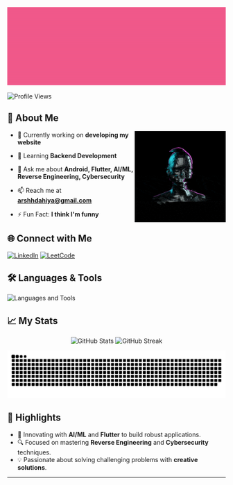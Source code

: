 <img height=180 alt="banner" src="https://github.com/arshhdahiya/arshhdahiya/blob/main/banner.gif">

<p align="left">
  <img src="https://komarev.com/ghpvc/?username=arshhdahiya&label=Profile%20Views&color=0e75b6&style=flat-square" alt="Profile Views" />
</p>



## 👋 About Me
<img align="right" alt="Coding" height="210" src="https://github.com/arshhdahiya/arshhdahiya/blob/main/3ZSH.gif">

- 🔭 Currently working on **developing my website**
  
- 🌱 Learning **Backend Development**
  
- 💬 Ask me about **Android, Flutter, AI/ML, Reverse Engineering, Cybersecurity**
  
- 📫 Reach me at **arshhdahiya@gmail.com**
  
- ⚡ Fun Fact: **I think I'm funny**  

## 🌐 Connect with Me

<p align="left">
  <a href="https://linkedin.com/in/arshhdahiya" target="blank"><img src="https://img.shields.io/badge/LinkedIn-0077B5?logo=linkedin&logoColor=white" alt="LinkedIn"></a>
  <a href="https://www.leetcode.com/harshdahiya" target="blank"><img src="https://img.shields.io/badge/LeetCode-FFA116?logo=leetcode&logoColor=white" alt="LeetCode"></a>
</p>

## 🛠 Languages & Tools
<div align="left">
  <img src="https://skillicons.dev/icons?i=aws,cpp,css,dart,express,firebase,flask,flutter,gcp,git,go,html,linux,mysql,nodejs,opencv,pandas,photoshop,postman,puppeteer,python,pytorch,scikit-learn,seaborn,selenium,sqlite,tensorflow" alt="Languages and Tools" />
</div>

## 📈 My Stats
<p align="center">
  <img src="https://github-readme-stats.vercel.app/api?username=arshhdahiya&show_icons=true&locale=en&theme=radical" alt="GitHub Stats" height="160" />
  <img src="https://github-readme-streak-stats.herokuapp.com/?user=arshhdahiya&theme=radical" alt="GitHub Streak" height="160" />
</p>

<p align="center">
  <img src="https://raw.githubusercontent.com/platane/snk/output/github-contribution-grid-snake-dark.svg" alt="GitHub Snake Contribution">
</p>

## 🌟 Highlights

- 🚀 Innovating with **AI/ML** and **Flutter** to build robust applications.  
- 🔍 Focused on mastering **Reverse Engineering** and **Cybersecurity** techniques.  
- 💡 Passionate about solving challenging problems with **creative solutions**.

---
